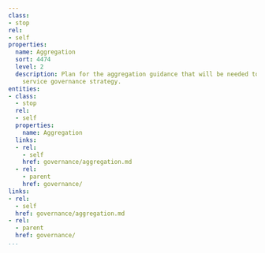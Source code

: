 ```yaml
---
class:
- stop
rel:
- self
properties:
  name: Aggregation
  sort: 4474
  level: 2
  description: Plan for the aggregation guidance that will be needed to drive a wider
    service governance strategy.
entities:
- class:
  - stop
  rel:
  - self
  properties:
    name: Aggregation
  links:
  - rel:
    - self
    href: governance/aggregation.md
  - rel:
    - parent
    href: governance/
links:
- rel:
  - self
  href: governance/aggregation.md
- rel:
  - parent
  href: governance/
...
```

